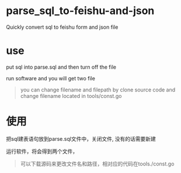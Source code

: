 # parse_sql_to-feishu-and-json

Quickly convert sql to feishu form and json file

# use
put sql into parse.sql and then turn off the file

run software and you will get two file 

> you can change filename and filepath by clone source code and change filename located in tools/const.go

# 使用
把sql建表语句放到parse.sql文件中，关闭文件, 没有的话需要新建

运行软件，将会得到两个文件，

> 可以下载源码来更改文件名和路径，相对应的代码在tools./const.go
